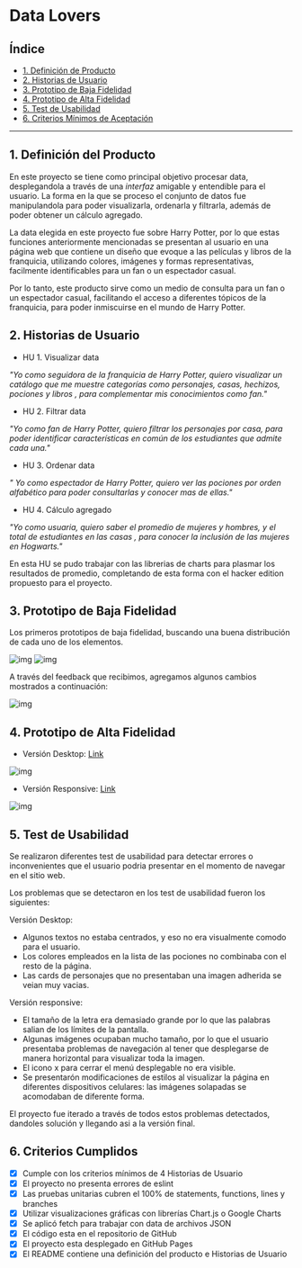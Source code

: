 # Data Lovers

## Índice

* [1. Definición de Producto](#1-definicion-de-producto)
* [2. Historias de Usuario](#2-historias-de-usuario)
* [3. Prototipo de Baja Fidelidad](#3-prototipo-de-baja-fidelidad)
* [4. Prototipo de Alta Fidelidad](#4-prototipo-de-alta-fidelidad)
* [5. Test de Usabilidad](#5-test-de-usabilidad)
* [6. Criterios Mínimos de Aceptación](#6-criterios-mínimos-de-aceptación)

***

## 1. Definición del Producto

En este proyecto se tiene como principal objetivo procesar data, desplegandola a
través de una _interfaz_ amigable y entendible para el usuario. La forma en la que
se proceso el conjunto de datos fue manipulandola para poder visualizarla, ordenarla
y filtrarla, además de poder obtener un cálculo agregado.

La data elegida en este proyecto fue sobre Harry Potter, por lo que estas funciones anteriormente
mencionadas se presentan al usuario en una página web que contiene un diseño que evoque a las películas y libros de la franquicia,
utilizando colores, imágenes y formas representativas, facilmente identificables para un fan o un espectador casual. 

Por lo tanto, este producto sirve como un medio de consulta para un fan o un espectador casual, facilitando el acceso a diferentes tópicos de la franquicia, para poder inmiscuirse en el mundo de Harry Potter.

## 2. Historias de Usuario

* HU 1. Visualizar data

_"Yo como seguidora de la franquicia de Harry Potter, quiero visualizar un catálogo que me muestre categorías como personajes, casas, hechizos, pociones y libros , para complementar mis conocimientos como fan."_


* HU 2. Filtrar data

_"Yo como fan de Harry Potter, quiero filtrar los personajes por casa, para poder identificar características en común de los estudiantes que admite cada una."_

* HU 3. Ordenar data

_" Yo como espectador de Harry Potter, quiero ver las pociones por orden alfabético para poder consultarlas y conocer mas de ellas."_

* HU 4. Cálculo agregado

_"Yo como usuaria, quiero saber el promedio de mujeres y hombres, y el total de estudiantes en las casas , para conocer la inclusión de las mujeres en Hogwarts."_

En esta HU se pudo trabajar con las librerias de charts para plasmar los resultados de promedio, completando de esta forma con el hacker edition propuesto para el proyecto.

## 3. Prototipo de Baja Fidelidad

Los primeros prototipos de baja fidelidad, buscando una buena distribución de cada uno de los elementos.

![img](src/data/images-readme/baja-fidelidad.jpg)
![img](src/data/images-readme/baja-fidelidad-responsive.png)

A través del feedback que recibimos, agregamos algunos cambios mostrados a continuación:

![img](src/data/images-readme/baja-fidelidad2.png)

## 4. Prototipo de Alta Fidelidad

* Versión Desktop: [Link](https://www.figma.com/file/n0PUF45bqgsd5wmmd5KFt6?node-id=0:1&comments-enabled=1&viewer=1&locale=en)

![img](src/data/images-readme/alta-categorias.png)

* Versión Responsive: [Link](https://www.figma.com/file/n0PUF45bqgsd5wmmd5KFt6?node-id=81:2&comments-enabled=1&viewer=1&locale=en)

![img](src/data/images-readme/alta-categorias-responsive.png)



## 5. Test de Usabilidad

Se realizaron diferentes test de usabilidad para detectar errores o inconvenientes que el usuario
podria presentar en el momento de navegar en el sitio web.

Los problemas que se detectaron en los test de usabilidad fueron los siguientes:

Versión Desktop:

* Algunos textos no estaba centrados, y eso no era visualmente comodo para el usuario.
* Los colores empleados en la lista de las pociones no combinaba con el resto de la página.
* Las cards de personajes que no presentaban una imagen adherida se veian muy vacias.

Versión responsive:

* El tamaño de la letra era demasiado grande por lo que las palabras salian de los límites de la 
  pantalla.
* Algunas imágenes ocupaban mucho tamaño, por lo que el usuario presentaba problemas de navegación
 al tener que desplegarse de manera horizontal para visualizar toda la imagen.
* El icono x para cerrar el menú desplegable no era visible.
* Se presentarón modificaciones de estilos al visualizar la página en diferentes dispositivos celulares:
  las imágenes solapadas se acomodaban de diferente forma. 

El proyecto fue iterado a través de todos estos problemas detectados, dandoles solución y llegando asi a la versión final.

## 6. Criterios Cumplidos 

- [x] Cumple con los criterios mínimos de 4 Historias de Usuario
- [x] El proyecto no presenta errores de eslint
- [x] Las pruebas unitarias cubren el 100% de statements, functions, lines y branches
- [x] Utilizar visualizaciones gráficas con librerías Chart.js o Google Charts
- [x] Se aplicó fetch para trabajar con data de archivos JSON
- [x] El código esta en el repositorio de GitHub
- [x] El proyecto esta desplegado en GitHub Pages
- [x] El README contiene una definición del producto e Historias de Usuario